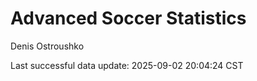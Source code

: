 # Advanced Soccer Statistics
Denis Ostroushko

<!-- gfm -->

Last successful data update: 2025-09-02 20:04:24 CST
